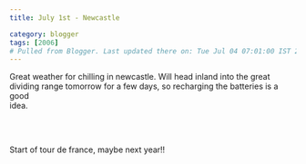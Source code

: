 ```yaml
---
title: July 1st - Newcastle

category: blogger
tags: [2006]
# Pulled from Blogger. Last updated there on: Tue Jul 04 07:01:00 IST 2006
---
```

Great weather for chilling in newcastle. Will head inland into the great<br />dividing range tomorrow for a few days, so recharging the batteries is a good<br />idea. <br /><br /><a onblur="try {parent.deselectBloggerImageGracefully();} catch(e) {}" href="http://photos1.blogger.com/blogger/916/2956/1600/IMG_1229.jpg"><img style="display:block; margin:0px auto 10px; text-align:center;cursor:pointer; cursor:hand;" src="http://photos1.blogger.com/blogger/916/2956/320/IMG_1229.jpg" border="0" alt="" /></a><br /><br />Start of tour de france, maybe next year!!
